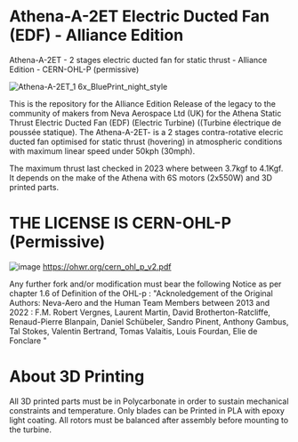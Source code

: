# Athena-A-2ET Electric Ducted Fan (EDF) -  Alliance Edition
Athena-A-2ET - 2 stages electric ducted fan for static thrust - Alliance Edition - CERN-OHL-P (permissive)

![Athena-A-2ET_1 6x_BluePrint_night_style](https://github.com/Alliance-Open-Thrust/Athena-A-2ET-1.64_Alliance/assets/24481026/82b73361-a380-490d-9527-6b23617052e6)

This is the repository for the Alliance Edition Release of the legacy to the community of makers from Neva Aerospace Ltd (UK) for the Athena Static Thrust Electric Ducted Fan (EDF) (Electric Turbine) ((Turbine électrique de poussée statique).
The Athena-A-2ET- is a 2 stages contra-rotative elecric ducted fan optimised for static thrust (hovering) in atmospheric conditions with maximum linear speed under 50kph (30mph).

The maximum thrust last checked in 2023 where between 3.7kgf to 4.1Kgf. It depends on the make of the Athena with 6S motors (2x550W) and 3D printed parts.


# THE LICENSE IS CERN-OHL-P (Permissive)
![image](https://github.com/Alliance-Open-Thrust/Athena-A-2ET-1.64_Alliance/assets/24481026/a52f917a-47ed-49f7-9073-155290a58159)
https://ohwr.org/cern_ohl_p_v2.pdf

Any further fork and/or modification must bear the following Notice as per chapter 1.6 of Definition of the OHL-p :
"Acknoledgement of the Original Authors: Neva-Aero and the Human Team Members between 2013 and 2022 : F.M. Robert Vergnes, Laurent Martin, David Brotherton-Ratcliffe, Renaud-Pierre Blanpain, Daniel Schübeler, Sandro Pinent, Anthony Gambus, Tal Stokes, Valentin Bertrand, Tomas Valaitis, Louis Fourdan, Elie de Fonclare "


# About 3D Printing
All 3D printed parts must be in Polycarbonate in order to sustain mechanical constraints and temperature.
Only blades can be Printed in PLA with epoxy light coating.
All rotors must be balanced after assembly before mounting to the turbine.

